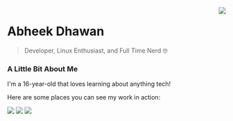 
<img align="right" src="https://github-readme-stats.vercel.app/api?username=adawesomeguy&title_color=FD9047&icon_color=FD9047&text_color=FFFFFF&custom_title=My+GitHub+Stats&show_icons=true&theme=onedark" />

# Abheek Dhawan
> Developer, Linux Enthusiast, and Full Time Nerd 🤓
<h3>A Little Bit About Me</h2>

<p>I'm a 16-year-old that loves learning about anything tech!</p>

<p>Here are some places you can see my work in action:</p>

<a href="https://www.youtube.com/channel/UCjMklVqZIPRwcFXKUOXhHYg"> <img src="https://img.shields.io/badge/youtube-FF8888?logo=youtube&logoColor=white&style=for-the-badge" /></a>
<a href="https://adawesome.tech"> <img src="https://img.shields.io/badge/website-8888FF?logo=firefox&style=for-the-badge" /></a>
<a href="https://www.npmjs.com/~abheekd"> <img src="https://img.shields.io/badge/NPMJS-FF88FF?logo=npm&logoColor=white&style=for-the-badge" /></a>

<!--<a href=""><img src="https://github-readme-stats.vercel.app/api/pin/?username=adawesomeguy&repo=spacescape2d&title_color=FD9047&icon_color=FD9047&text_color=FFFFFF&custom_title=My+GitHub+Stats&show_icons=true&theme=radical"></a>-->
  
<!--![](https://github-readme-stats.vercel.app/api/pin/?username=adawesomeguy&repo=awesomescibo&title_color=FD9047&icon_color=FD9047&text_color=FFFFFF&custom_title=My+GitHub+Stats&show_icons=true&theme=radical)
![](https://github-readme-stats.vercel.app/api/pin/?username=adawesomeguy&repo=awesomemc&title_color=FD9047&icon_color=FD9047&text_color=FFFFFF&custom_title=My+GitHub+Stats&show_icons=true&theme=radical)
![](https://github-readme-stats.vercel.app/api/pin/?username=adawesomeguy&repo=spacescape2d&title_color=FD9047&icon_color=FD9047&text_color=FFFFFF&custom_title=My+GitHub+Stats&show_icons=true&theme=radical)-->

<!--<a href="https://github.com/ADawesomeguy/AwesomeMC">
<img align="right" src="https://github-readme-stats.vercel.app/api/pin/?username=adawesomeguy&repo=awesomemc&title_color=FD9047&icon_color=FD9047&tet_color=FFFFFF&custom_title=My+GitHub+Stats&show_icons=true&theme=radical" />
</a>
<a href="https://github.com/ADawesomeguy/SpacEscape2D">
<img alight="right" src="https://github-readme-stats.vercel.app/api/pin/?username=adawesomeguy&repo=spacescape2d&title_color=FD9047&icon_color=FD9047&text_color=FFFFFF&custom_title=My+GitHub+Stats&show_icons=true&theme=radical" />
</a>-->

<!--
**ADawesomeguy/ADawesomeguy** is a ✨ _special_ ✨ repository because its `README.md` (this file) appears on your GitHub profile.

Here are some ideas to get you started:

- 🔭 I’m currently working on ...
- 🌱 I’m currently learning ...
- 👯 I’m looking to collaborate on ...
- 🤔 I’m looking for help with ...
- 💬 Ask me about ...
- 📫 How to reach me: ...
- 😄 Pronouns: ...
- ⚡ Fun fact: ...
-->
